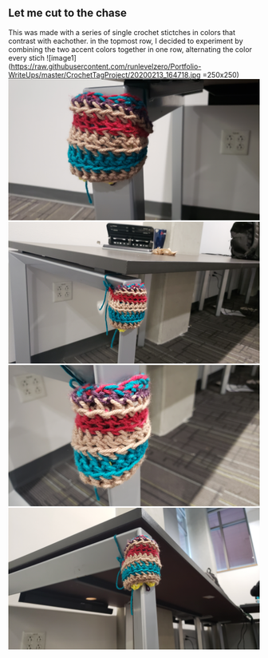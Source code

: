 ## Let me cut to the chase
This was made with a series of single crochet stictches in colors that contrast with eachother.
in the topmost row, I decided to experiment by combining the two accent colors together in one row, alternating the color every stich
![image1](https://raw.githubusercontent.com/runlevelzero/Portfolio-WriteUps/master/CrochetTagProject/20200213_164718.jpg =250x250)
![image2](https://raw.githubusercontent.com/runlevelzero/Portfolio-WriteUps/master/CrochetTagProject/20200213_164721.jpg)
![image3](https://raw.githubusercontent.com/runlevelzero/Portfolio-WriteUps/master/CrochetTagProject/20200213_164729.jpg)
![image4](https://raw.githubusercontent.com/runlevelzero/Portfolio-WriteUps/master/CrochetTagProject/20200213_164741.jpg)
![image5](https://raw.githubusercontent.com/runlevelzero/Portfolio-WriteUps/master/CrochetTagProject/20200213_164746.jpg)


